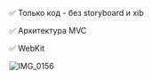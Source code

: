 



✅ Только код - без storyboard и xib

✅ Архитектура MVC 

✅ WebKit

![IMG_0156](https://user-images.githubusercontent.com/76651795/103372737-e5e5b400-4ae3-11eb-8c96-31cfff5066d0.PNG)
